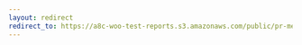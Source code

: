 ```yaml
---
layout: redirect
redirect_to: https://a8c-woo-test-reports.s3.amazonaws.com/public/pr-merge/42848/e2e/index.html
---
```

